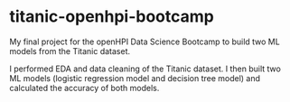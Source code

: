 # titanic-openhpi-bootcamp
My final project for the openHPI Data Science Bootcamp to build two ML models from the Titanic dataset.

I performed EDA and data cleaning of the Titanic dataset. I then built two ML models (logistic regression model and decision tree model) and calculated the accuracy of both models.
